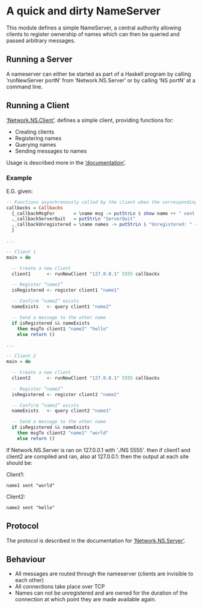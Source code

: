 # A quick and dirty NameServer
This module defines a simple NameServer, a central authority
allowing clients to register ownership of names which can then
be queried and passed arbitrary messages.

## Running a Server
A nameserver can either be started as part of a Haskell program
by calling ‘runNewServer portN’ from ‘Network.NS.Server’
or by calling ‘NS portN’ at a command line.

## Running a Client
[‘Network.NS.Client’](/Network/NS/Client.hs).
defines a simple client, providing functions for:
- Creating clients
- Registering names
- Querying names
- Sending messages to names

Usage is described more in the
[‘documentation’](/Network/NS/Client.hs).

### Example
E.G. given:

```haskell
-- Functions asynchronously called by the client when the corresponding event occurs.
callbacks = Callbacks
  {_callbackMsgFor       = \name msg -> putStrLn $ show name ++ " sent: " ++ show msg
  ,_callbackServerQuit   = putStrLn "ServerQuit"
  ,_callbackUnregistered = \name names -> putStrLn $ "Unregistered: " ++ show (name:names)
  }

...

-- Client 1
main = do

  -- Create a new client
  client1      <- runNewClient "127.0.0.1" 5555 callbacks

  -- Register “name1”
  isRegistered <- register client1 "name1"

  -- Confirm “name2” exists
  nameExists   <- query client1 "name2"

  -- Send a message to the other name
  if isRegistered && nameExists
    then msgTo client1 "name2" "hello"
    else return ()

...

-- Client 2
main = do

  -- Create a new client
  client2      <- runNewClient "127.0.0.1" 5555 callbacks

  -- Register “name2”
  isRegistered <- register client2 "name2"

  -- Confirm “name1” exists
  nameExists   <- query client2 "name1"

  -- Send a message to the other name
  if isRegistered && nameExists
    then msgTo client2 "name1" "world"
    else return ()
```

If Network.NS.Server is ran on 127.0.0.1 with './NS 5555'.
then if client1 and client2 are compiled and ran, also at 127.0.0.1:
then the output at each site should be:


Client1:
```
name1 sent "world"
```
Client2:
```
name2 sent "hello"
```

## Protocol
The protocol is described in the documentation for
[‘Network.NS.Server’](/Network/NS/Server.hs).

## Behaviour
- All messages are routed through the nameserver (clients are invisible to each other)
- All connections take place over TCP
- Names can not be unregistered and are owned for the duration of the connection
  at which point they are made available again.


